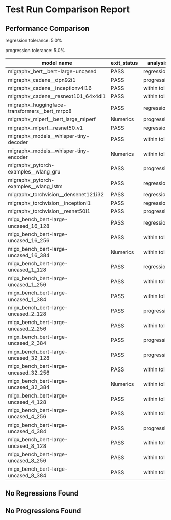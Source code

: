 # Test Run Comparison Report

## Performance Comparison

regression tolerance: 5.0%

progression tolerance: 5.0%

|model name|exit_status|analysis|old_time_ms|new_time_ms|change_ms|percent_change|
|---|---|---|---|---|---|---|
|migraphx_bert__bert-large-uncased|PASS|regression|367.8908|554.5658|186.6751|50.74%|
|migraphx_cadene__dpn92i1|PASS|progression|340.5317|172.8443|-167.6873|-49.24%|
|migraphx_cadene__inceptionv4i16|PASS|within tol|5437.8641|5490.1264|52.2624|0.96%|
|migraphx_cadene__resnext101_64x4di1|PASS|within tol|319.1378|330.4054|11.2676|3.53%|
|migraphx_huggingface-transformers__bert_mrpc8|PASS|regression|436.7901|529.8573|93.0671|21.31%|
|migraphx_mlperf__bert_large_mlperf|Numerics|progression|684.0925|466.4416|-217.6509|-31.82%|
|migraphx_mlperf__resnet50_v1|PASS|regression|95.527|335.5489|240.0219|251.26%|
|migraphx_models__whisper-tiny-decoder|PASS|within tol|58.0711|57.8389|-0.2321|-0.4%|
|migraphx_models__whisper-tiny-encoder|Numerics|within tol|210.2704|207.7363|-2.5341|-1.21%|
|migraphx_pytorch-examples__wlang_gru|PASS|progression|489.317|63.9868|-425.3301|-86.92%|
|migraphx_pytorch-examples__wlang_lstm|PASS|regression|17.7429|25.9225|8.1796|46.1%|
|migraphx_torchvision__densenet121i32|PASS|regression|1511.3281|1608.6665|97.3384|6.44%|
|migraphx_torchvision__inceptioni1|PASS|regression|189.9141|217.4096|27.4955|14.48%|
|migraphx_torchvision__resnet50i1|PASS|progression|107.4199|96.331|-11.0889|-10.32%|
|migx_bench_bert-large-uncased_16_128|PASS|regression|1605.8373|1699.7734|93.9361|5.85%|
|migx_bench_bert-large-uncased_16_256|PASS|within tol|5462.3591|5421.5127|-40.8464|-0.75%|
|migx_bench_bert-large-uncased_16_384|Numerics|within tol|9491.7477|9663.1206|171.3729|1.81%|
|migx_bench_bert-large-uncased_1_128|PASS|regression|162.0478|363.9288|201.881|124.58%|
|migx_bench_bert-large-uncased_1_256|PASS|within tol|275.3602|269.9579|-5.4023|-1.96%|
|migx_bench_bert-large-uncased_1_384|PASS|within tol|363.5648|372.2087|8.6439|2.38%|
|migx_bench_bert-large-uncased_2_128|PASS|progression|284.9862|245.4621|-39.524|-13.87%|
|migx_bench_bert-large-uncased_2_256|PASS|within tol|424.0603|431.9562|7.896|1.86%|
|migx_bench_bert-large-uncased_2_384|PASS|progression|900.9682|660.8371|-240.1311|-26.65%|
|migx_bench_bert-large-uncased_32_128|PASS|progression|5469.9791|5020.4186|-449.5605|-8.22%|
|migx_bench_bert-large-uncased_32_256|PASS|within tol|14443.1935|13765.5824|-677.611|-4.69%|
|migx_bench_bert-large-uncased_32_384|Numerics|within tol|22587.7391|23068.1654|480.4263|2.13%|
|migx_bench_bert-large-uncased_4_128|PASS|within tol|411.586|421.8914|10.3054|2.5%|
|migx_bench_bert-large-uncased_4_256|PASS|within tol|789.022|787.4374|-1.5846|-0.2%|
|migx_bench_bert-large-uncased_4_384|PASS|progression|1449.568|1232.2346|-217.3334|-14.99%|
|migx_bench_bert-large-uncased_8_128|PASS|within tol|733.2127|752.8722|19.6595|2.68%|
|migx_bench_bert-large-uncased_8_256|PASS|within tol|1631.9369|1705.8337|73.8968|4.53%|
|migx_bench_bert-large-uncased_8_384|PASS|within tol|3360.6808|3483.7681|123.0873|3.66%|

## No Regressions Found

## No Progressions Found

